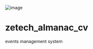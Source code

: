 ![image](https://github.com/user-attachments/assets/8a2ffd65-c600-4464-975b-9e64f070cded)
# zetech_almanac_cv
events management system
